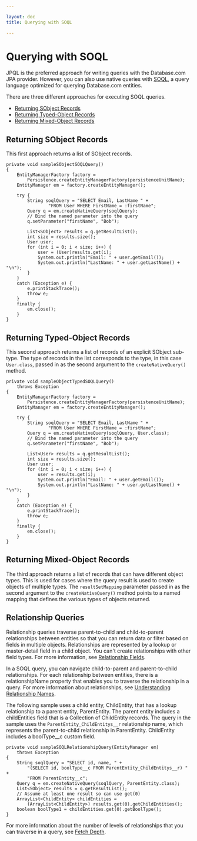```yaml
---

layout: doc
title: Querying with SOQL

---
```

# Querying with SOQL
JPQL is the preferred approach for writing queries with the Database.com JPA provider. However, you can also use native queries with [SOQL](http://www.salesforce.com/us/developer/docs/api/index_Left.htm#StartTopic=Content/sforce_api_calls_soql.htm), a query language optimized for querying Database.com entities.

There are three different approaches for executing SOQL queries.

+ [Returning SObject Records](#sobject)
+ [Returning Typed-Object Records](#typedObject)
+ [Returning Mixed-Object Records](#mixedObject)

<a name="sobject"> </a>
## Returning SObject Records
This first approach returns a list of SObject records.

    private void sampleSObjectSOQLQuery()
    {
        EntityManagerFactory factory =
            Persistence.createEntityManagerFactory(persistenceUnitName);
        EntityManager em = factory.createEntityManager();
    
        try {
            String soqlQuery = "SELECT Email, LastName " +
                    "FROM User WHERE FirstName = :firstName";
            Query q = em.createNativeQuery(soqlQuery);
            // Bind the named parameter into the query
            q.setParameter("firstName", "Bob");
    
            List<SObject> results = q.getResultList();
            int size = results.size();
            User user;
            for (int i = 0; i < size; i++) {
                user = (User)results.get(i);
                System.out.println("Email: " + user.getEmail());
                System.out.println("LastName: " + user.getLastName() + "\n");
            }
        }
        catch (Exception e) {
            e.printStackTrace();
            throw e;
        }
        finally {
            em.close();
        }
    }

<a name="typedObject"> </a>
## Returning Typed-Object Records
This second approach returns a list of records of an explicit SObject sub-type. The type of records in the list corresponds to
the type, in this case <code>User.class</code>, passed in as the second argument to the <code>createNativeQuery()</code> method.

    private void sampleObjectTypedSOQLQuery()
        throws Exception
    {
        EntityManagerFactory factory =
            Persistence.createEntityManagerFactory(persistenceUnitName);
        EntityManager em = factory.createEntityManager();
    
        try {
            String soqlQuery = "SELECT Email, LastName " +
                    "FROM User WHERE FirstName = :firstName";
            Query q = em.createNativeQuery(soqlQuery, User.class);
            // Bind the named parameter into the query
            q.setParameter("firstName", "Bob");
    
            List<User> results = q.getResultList();
            int size = results.size();
            User user;
            for (int i = 0; i < size; i++) {
                user = results.get(i);
                System.out.println("Email: " + user.getEmail());
                System.out.println("LastName: " + user.getLastName() + "\n");
            }
        }
        catch (Exception e) {
            e.printStackTrace();
            throw e;
        }
        finally {
            em.close();
        }
    }

<a name="mixedObject"> </a>
## Returning Mixed-Object Records
The third approach returns a list of records that can have different object types. This is used for cases where the query result
is used to create objects of multiple types. The <code>resultSetMapping</code> parameter passed in as the second argument to the
<code>createNativeQuery()</code> method points to a named mapping that defines the various types of objects returned.

## Relationship Queries
Relationship queries traverse parent-to-child and child-to-parent relationships between entities so that you can return data
or filter based on fields in multiple objects. Relationships are represented by a lookup or master-detail field in a child object.
You can't create relationships with other field types. For more information, see [Relationship Fields](database-com-datatypes#relFields).

In a SOQL query, you can navigate child-to-parent and parent-to-child relationships. For each relationship between entities,
there is a relationshipName property that enables you to traverse the relationship in a query. For more information about
relationships, see [Understanding Relationship Names](http://www.salesforce.com/us/developer/docs/api/index_Left.htm#StartTopic=Content/sforce_api_calls_soql_relationships.htm).

The following sample uses a child entity, ChildEntity, that has a lookup relationship to a parent entity, ParentEntity. The
parent entity includes a childEntities field that is a Collection of ChildEntity records. The query in the sample
uses the <code>ParentEntity_ChildEntitys__r</code> relationship name, which represents the parent-to-child relationship in
ParentEntity. ChildEntity includes a boolType\_\_c custom field.

    private void sampleSOQLRelationshipQuery(EntityManager em)
        throws Exception
    {
        String soqlQuery = "SELECT id, name, " +
            "(SELECT id, boolType__c FROM ParentEntity_ChildEntitys__r) " +
            "FROM ParentEntity__c";
        Query q = em.createNativeQuery(soqlQuery, ParentEntity.class);
        List<SObject> results = q.getResultList();
        // Assume at least one result so can use get(0)
        ArrayList<ChildEntity> childEntities =
            (ArrayList<ChildEntity>) results.get(0).getChildEntities();
        boolean boolType1 = childEntities.get(0).getBoolType();
    }
    
For more information about the number of levels of relationships that you can traverse in a query, see [Fetch Depth](jpa-queries#fetchDepth).
